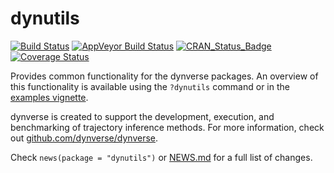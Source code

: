 
dynutils
========

[![Build Status](https://travis-ci.org/dynverse/dynutils.svg?branch=master)](https://travis-ci.org/dynverse/dynutils) [![AppVeyor Build Status](https://ci.appveyor.com/api/projects/status/github/dynverse/dynutils?branch=master&svg=true)](https://ci.appveyor.com/project/dynverse/dynutils) [![CRAN\_Status\_Badge](https://www.r-pkg.org/badges/version/dynutils)](https://cran.r-project.org/package=dynutils) [![Coverage Status](https://codecov.io/gh/dynverse/dynutils/branch/master/graph/badge.svg)](https://codecov.io/gh/dynverse/dynutils?branch=master)

Provides common functionality for the dynverse packages. An overview of this functionality is available using the `?dynutils` command or in the [examples vignette](vignettes/functionality.md).

dynverse is created to support the development, execution, and benchmarking of trajectory inference methods. For more information, check out [github.com/dynverse/dynverse](https://github.com/dynverse/dynverse).

Check `news(package = "dynutils")` or [NEWS.md](inst/NEWS.md) for a full list of changes.
